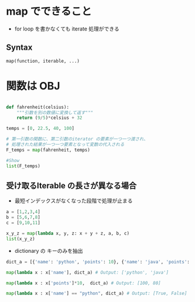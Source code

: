# map でできること
* for loop を書かなくても iterate 処理ができる


## Syntax
`map(function, iterable, ...)`







# 関数は OBJ

```py

def fahrenheit(celsius):
    """引数を別の数値に変換して返す"""
    return (9/5)*celsius + 32

temps = [0, 22.5, 40, 100]

# 第一引数の関数に、第二引数のiterator の要素が一つ一つ渡され、
# 処理された結果が一つ一つ要素となって変数の代入される
F_temps = map(fahrenheit, temps)

#Show
list(F_temps)
```


## 受け取るIterable の長さが異なる場合
* 最短インデックスがなくなった段階で処理が止まる
```py
a = [1,2,3,4]
b = [5,6,7,8]
c = [9,10,11]

x_y_z = map(lambda x, y, z: x + y + z, a, b, c)
list(x_y_z)
```






* dictionary の キーのみを抽出
```py
dict_a = [{'name': 'python', 'points': 10}, {'name': 'java', 'points': 8}]

map(lambda x : x['name'], dict_a) # Output: ['python', 'java']

map(lambda x : x['points']*10,  dict_a) # Output: [100, 80]

map(lambda x : x['name'] == "python", dict_a) # Output: [True, False]
```
